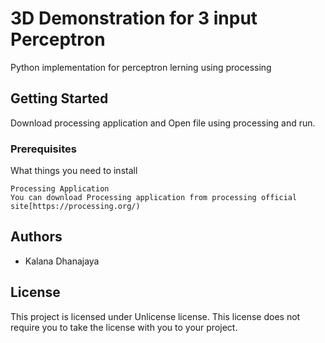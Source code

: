 # 3D Demonstration for 3 input Perceptron

Python implementation for perceptron lerning using processing 

## Getting Started
Download processing application and Open file using processing and run.
### Prerequisites

What things you need to install

```
Processing Application
You can download Processing application from processing official site[https://processing.org/)

```

## Authors

* Kalana Dhanajaya

## License

This project is licensed under Unlicense license. This license does not require you to take the license with you to your project.
